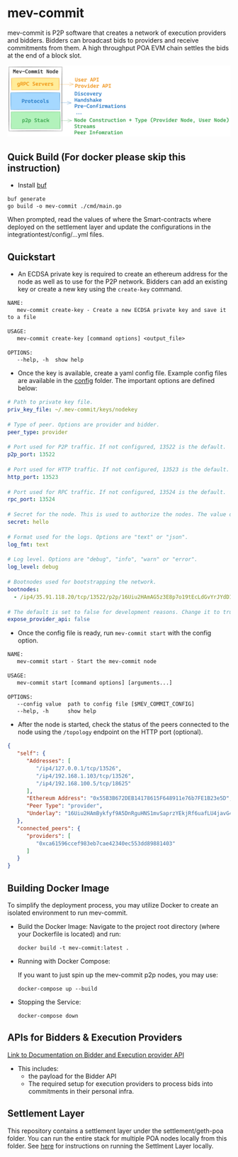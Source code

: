 # mev-commit
mev-commit is P2P software that creates a network of execution providers and bidders. Bidders can broadcast bids to providers and receive commitments from them. A high throughput POA EVM chain settles the bids at the end of a block slot.

![](node-architecture.png)

## Quick Build (For docker please skip this instruction)

* Install [buf](https://buf.build/docs/installation)
```
buf generate
go build -o mev-commit ./cmd/main.go
```

When prompted, read the values of where the Smart-contracts where deployed on the settlement layer and update the configurations in the integrationtest/config/...yml files.

## Quickstart
- An ECDSA private key is required to create an ethereum address for the node as well as to use for the P2P network. Bidders can add an existing key or create a new key using the `create-key` command.
```
NAME:
   mev-commit create-key - Create a new ECDSA private key and save it to a file

USAGE:
   mev-commit create-key [command options] <output_file>

OPTIONS:
   --help, -h  show help
```

- Once the key is available, create a yaml config file. Example config files are available in the [config](https://github.com/primevprotocol/mev-commit/tree/main/config) folder. The important options are defined below:
```yaml
# Path to private key file.
priv_key_file: ~/.mev-commit/keys/nodekey

# Type of peer. Options are provider and bidder.
peer_type: provider

# Port used for P2P traffic. If not configured, 13522 is the default.
p2p_port: 13522

# Port used for HTTP traffic. If not configured, 13523 is the default.
http_port: 13523

# Port used for RPC traffic. If not configured, 13524 is the default.
rpc_port: 13524

# Secret for the node. This is used to authorize the nodes. The value doesnt matter as long as it is sufficiently unique. It is signed using the private key.
secret: hello

# Format used for the logs. Options are "text" or "json".
log_fmt: text

# Log level. Options are "debug", "info", "warn" or "error".
log_level: debug

# Bootnodes used for bootstrapping the network.
bootnodes:
  - /ip4/35.91.118.20/tcp/13522/p2p/16Uiu2HAmAG5z3E8p7o19tEcLdGvYrJYdD1NabRDc6jmizDva5BL3

# The default is set to false for development reasons. Change it to true if you wish to accept bids on your provider instance
expose_provider_api: false
```

- Once the config file is ready, run `mev-commit start` with the config option.
```
NAME:
   mev-commit start - Start the mev-commit node

USAGE:
   mev-commit start [command options] [arguments...]

OPTIONS:
   --config value  path to config file [$MEV_COMMIT_CONFIG]
   --help, -h      show help
```

- After the node is started, check the status of the peers connected to the node using the `/topology` endpoint on the HTTP port (optional).
```json
{
   "self": {
      "Addresses": [
         "/ip4/127.0.0.1/tcp/13526",
         "/ip4/192.168.1.103/tcp/13526",
         "/ip4/192.168.100.5/tcp/18625"
      ],
      "Ethereum Address": "0x55B3B672DEB14178615F648911e76b7FE1B23e5D",
      "Peer Type": "provider",
      "Underlay": "16Uiu2HAmBykfyf9A5DnRguHNS1mvSaprzYEkjRf6uafLU4javG4L"
   },
   "connected_peers": {
      "providers": [
         "0xca61596ccef983eb7cae42340ec553dd89881403"
      ]
   }
}
```

## Building Docker Image

To simplify the deployment process, you may utilize Docker to create an isolated environment to run mev-commit.

- Build the Docker Image:
  Navigate to the project root directory (where your Dockerfile is located) and run:
  
  ```
  docker build -t mev-commit:latest .
  ```
- Running with Docker Compose:

   If you want to just spin up the mev-commit p2p nodes, you may use:
  ```
  docker-compose up --build
  ```

- Stopping the Service:

  ```
  docker-compose down
  ```

## APIs for Bidders & Execution Providers
[Link to Documentation on Bidder and Execution provider API](./pkg/rpc/README.md)
- This includes: 
   - the payload for the Bidder API
   - The required setup for execution providers to process bids into commitments in their personal infra.



## Settlement Layer

This repository contains a settlement layer under the settlement/geth-poa folder. You can run the entire stack for multiple POA nodes locally from this folder.
See [here](./settlement/geth-poa/README.md#local-run) for instructions on running the Settlment Layer locally.
